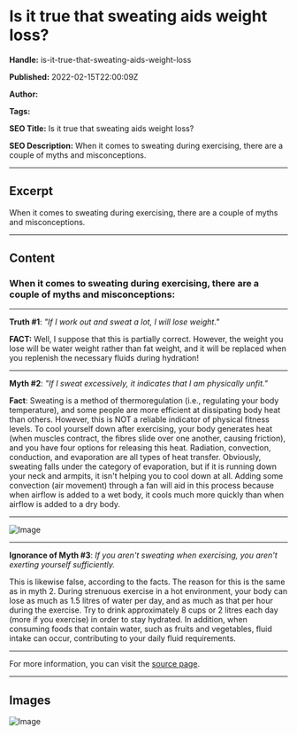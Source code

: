 # Is it true that sweating aids weight loss?

**Handle:** is-it-true-that-sweating-aids-weight-loss

**Published:** 2022-02-15T22:00:09Z

**Author:**  

**Tags:** 

**SEO Title:** Is it true that sweating aids weight loss?

**SEO Description:** When it comes to sweating during exercising, there are a couple of myths and misconceptions.

---

## Excerpt

When it comes to sweating during exercising, there are a couple of myths and misconceptions.

---

## Content

### When it comes to sweating during exercising, there are a couple of myths and misconceptions:

---

**Truth #1**: *"If I work out and sweat a lot, I will lose weight."*

**FACT:** Well, I suppose that this is partially correct. However, the weight you lose will be water weight rather than fat weight, and it will be replaced when you replenish the necessary fluids during hydration!

---

**Myth #2**: *"If I sweat excessively, it indicates that I am physically unfit."*

**Fact**: Sweating is a method of thermoregulation (i.e., regulating your body temperature), and some people are more efficient at dissipating body heat than others. However, this is NOT a reliable indicator of physical fitness levels. To cool yourself down after exercising, your body generates heat (when muscles contract, the fibres slide over one another, causing friction), and you have four options for releasing this heat. Radiation, convection, conduction, and evaporation are all types of heat transfer. Obviously, sweating falls under the category of evaporation, but if it is running down your neck and armpits, it isn't helping you to cool down at all. Adding some convection (air movement) through a fan will aid in this process because when airflow is added to a wet body, it cools much more quickly than when airflow is added to a dry body.

---

![Image](https://i.shgcdn.com/9a23914f-5d0e-46b5-9856-63d2910ec5e4/-/format/auto/-/preview/3000x3000/-/quality/lighter/)

---

**Ignorance of Myth #3**: *If you aren't sweating when exercising, you aren't exerting yourself sufficiently.*

This is likewise false, according to the facts. The reason for this is the same as in myth 2. During strenuous exercise in a hot environment, your body can lose as much as 1.5 litres of water per day, and as much as that per hour during the exercise. Try to drink approximately 8 cups or 2 litres each day (more if you exercise) in order to stay hydrated. In addition, when consuming foods that contain water, such as fruits and vegetables, fluid intake can occur, contributing to your daily fluid requirements.

---

For more information, you can visit the [source page](https://example.com).

---

## Images

![Image](undefined)

